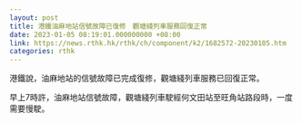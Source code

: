 ```yaml
---
layout: post
title: 港鐵油麻地站信號故障已復修　觀塘綫列車服務回復正常
date: 2023-01-05 08:19:01.000000000 +08:00
link: https://news.rthk.hk/rthk/ch/component/k2/1682572-20230105.htm
categories: rthk
---
```


港鐵說，油麻地站的信號故障已完成復修，觀塘綫列車服務已回復正常。

早上7時許，油麻地站信號故障，觀塘綫列車駛經何文田站至旺角站路段時，一度需要慢駛。
